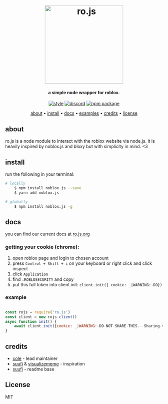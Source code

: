 <h1 align="center">
    <img src="https://raw.githubusercontent.com/coleiscoolig/ro.js/main/rojs.png?token=AJTZHS7OQJRAYNSV7ISFLA3AL27EQ" alt="ro.js" width="250"/>
    <br>
</h1>

<h4 align="center">a simple node wrapper for roblox.</h4>

<p align="center">
    <a href="https://standardjs.com"><img src="https://img.shields.io/badge/code_style-standard-blue.svg?style=flat-square" alt="style"/></a>
    <a href="https://discord.gg/WK2qTecTkJ"><img src="https://img.shields.io/badge/discord-ro.js-blue.svg?style=flat-square" alt="discord"></a>
    <a href="https://npmjs.org/ro.js"><img src="https://img.shields.io/npm/v/ro.js.svg?style=flat-square" alt="npm package"></a>
    <!-- <a href="https://travis-ci.org/suufi/noblox.js"><img src="https://img.shields.io/travis/suufi/noblox.js/master.svg?style=flat-square" alt="Travis Build Status"/></a></a> -->
</p>

<p align="center">
  <a href="#about">about</a> •
  <a href="#install">install</a> •
  <a href="#docs">docs</a> •
  <a href="https://github.com/suufi/noblox.js/tree/master/examples">examples</a> •
  <a href="#credits">credits</a> •
  <a href="#license">license</a>
</p>

## about

ro.js is a node module to interact with the roblox website via node.js. it is heavily inspired by noblox.js and bloxy but with simplicity in mind. <3

## install

run the following in your terminal:
```bash
# locally
    $ npm install noblox.js --save
    $ yarn add noblox.js

# globally
    $ npm install noblox.js -g
```

## docs

you can find our current docs at [ro.js.org](https://ro.js.org/)
    
### getting your cookie (chrome):
1. open roblox page and login to chosen account
2. press `Control + Shift + i` on your keyboard or right click and click inspect
3. click `Application`
4. find `.ROBLOSECURITY` and copy
5. put this full token into client.init: `client.init({ cookie: _|WARNING:-DO})`
    
### example
```js

const rojs = require('ro.js')
const client = new rojs.client()
async function init() {
    await client.init({cookie: _|WARNING:-DO-NOT-SHARE-THIS.--Sharing-this-will-allow-someone-to-log-in-as-you-and-to-steal-your-ROBUX-and-items.|_12345678901234567890})
}
```

## credits

* [cole](https://github.com/suufi) - lead maintainer
* [suufi](https://github.com/suufi) & [visualizememe](https://github.com/Visualizememe) - inspiration
* [suufi](https://github.com/suufi) - readme base

## License

MIT